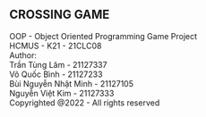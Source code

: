 ## CROSSING GAME
OOP - Object Oriented Programming Game Project \
HCMUS - K21 - 21CLC08 \
Author: \
Trần Tùng Lâm - 21127337 \
Võ Quốc Bình - 21127233 \
Bùi Nguyễn Nhật Minh - 21127105 \
Nguyễn Việt Kim - 21127333 \
Copyrighted @2022 - All rights reserved
